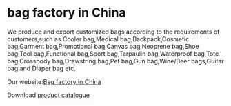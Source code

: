 # bag factory in China

We produce and export customized bags according to the requirements of customers,such as Cooler bag,Medical bag,Backpack,Cosmetic bag,Garment bag,Promotional bag,Canvas bag,Neoprene bag,Shoe bag,Tool bag,Functional bag,Sport bag,Tarpaulin bag,Waterproof bag,Tote bag,Crossbody bag,Drawstring bag,Pet bag,Gun bag,Wine/Beer bags,Guitar bag and Diaper bag etc. 

Our website:[Bag factory in China](https://www.benshine-bags.com/)

Download [product catalogue](https://www.benshine-bags.com/Catalogue.pdf)
